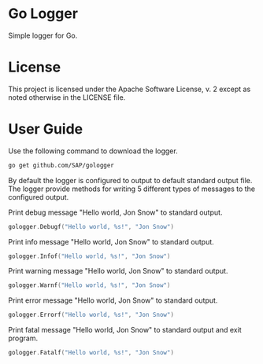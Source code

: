 # Go Logger

Simple logger for Go.

# License
This project is licensed under the Apache Software License, v. 2 except as noted otherwise in the LICENSE file.

# User Guide

Use the following command to download the logger.

```bash
go get github.com/SAP/gologger
```

By default the logger is configured to output to default standard output file.
The logger provide methods for writing 5 different types of messages to the configured output.

Print debug message "Hello world, Jon Snow" to standard output.
```go
gologger.Debugf("Hello world, %s!", "Jon Snow")
```

Print info message "Hello world, Jon Snow" to standard output.
```go
gologger.Infof("Hello world, %s!", "Jon Snow")
```

Print warning message "Hello world, Jon Snow" to standard output.
```go
gologger.Warnf("Hello world, %s!", "Jon Snow")
```

Print error message "Hello world, Jon Snow" to standard output.
```go
gologger.Errorf("Hello world, %s!", "Jon Snow")
```

Print fatal message "Hello world, Jon Snow" to standard output and exit program.
```go
gologger.Fatalf("Hello world, %s!", "Jon Snow")
```
